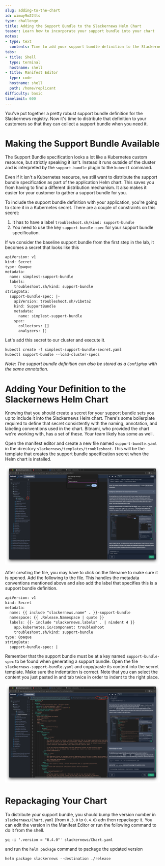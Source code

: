 ```yaml
---
slug: adding-to-the-chart
id: wimuy9m224ls
type: challenge
title: Adding the Support Bundle to the Slackernews Helm Chart
teaser: Learn how to incorporate your support bundle into your chart
notes:
- type: text
  contents: Time to add your support bundle definition to the Slackernews Helm chart
tabs:
- title: Shell
  type: terminal
  hostname: shell
- title: Manifest Editor
  type: code
  hostname: shell
  path: /home/replicant
difficulty: basic
timelimit: 600
---
```


You've put together a pretty robust support bundle definition for the Slackernews
registry. Now it's time to distribute that definition to your customers so that
they can collect a support bundle when you need it.

Making the Support Bundle Available
===================================

The Support Bundle specification looks a lot like a Kubernetes custom resource,
but strictly speaking it isn't. Instead it runs outside of the cluster and is
interpreted by the `support-bundle` plugin to the `kubectl` command.

Even if it isn't a Kubernetes resource, we still want to distribute the support
bundle specification as part of the application Helm chart. This saves you from
having to find a different distribution mechanism. It also makes it easier for
your customer to gather a support bundle for you.

To include the support bundle definition with your application, you're going to
store it in a Kubernetes secret. There are a couple of constraints on this
secret:

1. It has to have a label `troubleshoot.sh/kind: support-bundle`
2. You need to use the key `support-bundle-spec` for your support bundle
   specification.

If we consider the baseline support bundle from the first step in the lab, it
becomes a secret that looks like this


```
apiVersion: v1
kind: Secret
type: Opaque
metadata:
  name: simplest-support-bundle
  labels:
    troubleshoot.sh/kind: support-bundle
stringData:
  support-bundle-spec: |-
    apiVersion: troubleshoot.sh/v1beta2
    kind: SupportBundle
    metadata:
      name: simplest-support-bundle
    spec:
      collectors: []
      analyzers: []
```

Let's add this secret to our cluster and execute it.

```
kubectl create -f simplest-support-bundle-secret.yaml
kubectl support-bundle --load-cluster-specs
```

_Note: The support bundle definition can also be stored as a `ConfigMap` with
the same annotation._


Adding Your Definition to the Slackernews Helm Chart
===============================================

Knowing that you should create a secret for your support bundle sets you up to
include it into the Slackernews Helm chart. There's some boilerplate required to
define that secret consistently with the naming, annotation, and labeling
conventions used in the chart. Bitnami, who provided the chart we're working
with, has a set of these. Your team likely has some as well.

Open the manifest editor and create a new file named `support-bundle.yaml` in
the directory `slackernews/templates/troubleshoot`. This will be the template that creates the
support bundle specification secret when the Helm chart is installed.

![Creating the Support Bundle Template](../assets/creating-the-support-bundle-template.png)

After creating the file, you may have to click on the filename to make sure it
is opened. Add the following to the file. This handles the metadata conventions
mentioned above and also add the label that specifies this is a support bundle
definition.

```
apiVersion: v1
kind: Secret
metadata:
  name: {{ include "slackernews.name" . }}-support-bundle
  namespace: {{ .Release.Namespace | quote }}
  labels: {{- include "slackernews.labels" . | nindent 4 }}
    app.kubernetes.io/component: troubleshoot
    troubleshoot.sh/kind: support-bundle
type: Opaque
stringData:
  support-bundle-spec: |
```

Remember that the support bundle must be at a key named `support-bundle-spec`
to be found when generating a support bundle. Open the file
`slackernews-support-bundle.yaml` and copy/paste its content into the secret
template. Make sure the indentation is correct. Note that you can select the
content you just pasted in and tab twice in order to indent to the right place.

![Saving the Support Bundle Template](../assets/saving-the-support-bundle-template.png)

Repackaging Your Chart
======================

To distribute your support bundle, you should bump the version number in
`slackernews/Chart.yaml` (from `0.3.0` to `0.4.0`) adn then repackage it. You can edit
the version in the Manifest Editor or run the following command to do it from
the shell.

```
yq -i '.version = "0.4.0"' slackernews/Chart.yaml
```

and run the `helm package` command to package the updated version

```
helm package slackernews --destination ./release
```

